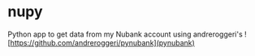 # nupy
Python app to get data from my Nubank account using andreroggeri's ![https://github.com/andreroggeri/pynubank](pynubank)
